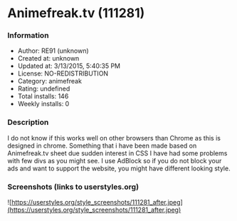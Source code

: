 # Animefreak.tv (111281)

### Information
- Author: RE91 (unknown)
- Created at: unknown
- Updated at: 3/13/2015, 5:40:35 PM
- License: NO-REDISTRIBUTION
- Category: animefreak
- Rating: undefined
- Total installs: 146
- Weekly installs: 0


### Description
I do not know if this works well on other browsers than Chrome as this is designed in chrome.
Something that i have been made based on Animefreak.tv sheet due sudden interest in CSS
I have had some problems with few divs as you might see.
I use AdBlock so if you do not block your ads and want to support the website, you might have different looking style.


### Screenshots (links to userstyles.org)
![https://userstyles.org/style_screenshots/111281_after.jpeg](https://userstyles.org/style_screenshots/111281_after.jpeg)


